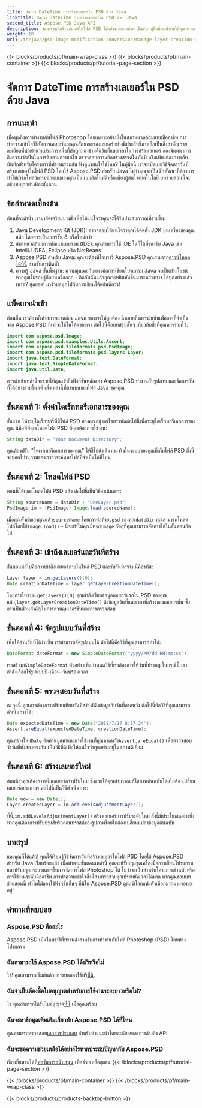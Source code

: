 ```yaml
---
title: จัดการ DateTime การสร้างเลเยอร์ใน PSD ด้วย Java
linktitle: จัดการ DateTime การสร้างเลเยอร์ใน PSD ด้วย Java
second_title: Aspose.PSD Java API
description: จัดการวันที่สร้างเลเยอร์ในไฟล์ PSD ได้อย่างง่ายดายด้วย Java คู่มือนี้จะอธิบายให้คุณทราบเกี่ยวกับการใช้ Aspose.PSD เพื่อการจัดการรูปภาพและการจัดการเลเยอร์ที่ราบรื่น
weight: 18
url: /th/java/psd-image-modification-conversion/manage-layer-creation-datetime-psd/
---
```


{{< blocks/products/pf/main-wrap-class >}}
{{< blocks/products/pf/main-container >}}
{{< blocks/products/pf/tutorial-page-section >}}

# จัดการ DateTime การสร้างเลเยอร์ใน PSD ด้วย Java

## การแนะนำ
เมื่อพูดถึงการทำงานกับไฟล์ Photoshop โดยเฉพาะอย่างยิ่งในสภาพแวดล้อมแบบมืออาชีพ การทำความเข้าใจวิธีจัดการเลเยอร์และคุณลักษณะของเลเยอร์อย่างมีประสิทธิภาพถือเป็นสิ่งสำคัญ รายละเอียดที่น่าเย้ายวนประการหนึ่งที่มักถูกมองข้ามคือวันที่และเวลาในการสร้างเลเยอร์ ลองจินตนาการถึงความจำเป็นในการติดตามการแก้ไข ตรวจสอบความคิดสร้างสรรค์ในทันที หรือเพียงต้องการเก็บบันทึกสำหรับโครงการที่ทำงานร่วมกัน ฟังดูน่าสนใจใช่ไหม? ในคู่มือนี้ เราจะเปิดเผยวิธีจัดการวันที่สร้างเลเยอร์ในไฟล์ PSD โดยใช้ Aspose.PSD สำหรับ Java ไม่ว่าคุณจะเป็นนักพัฒนาที่ต้องการทำให้เวิร์กโฟลว์การออกแบบของคุณเป็นแบบอัตโนมัติหรือเพียงผู้สนใจเทคโนโลยี บทช่วยสอนนี้จะอธิบายทุกอย่างทีละขั้นตอน
## ข้อกำหนดเบื้องต้น
ก่อนที่จะดำน้ำ เรามาจัดเตรียมบางสิ่งเพื่อให้แน่ใจว่าคุณจะได้รับประสบการณ์ที่ราบรื่น:
1. Java Development Kit (JDK): ตรวจสอบให้แน่ใจว่าคุณได้ติดตั้ง JDK บนเครื่องของคุณแล้ว โดยควรเป็นเวอร์ชัน 8 หรือใหม่กว่า
2. สภาพแวดล้อมการพัฒนาแบบรวม (IDE): คุณสามารถใช้ IDE ใดก็ได้ที่รองรับ Java เช่น IntelliJ IDEA, Eclipse หรือ NetBeans
3.  Aspose.PSD สำหรับ Java: คุณจะต้องมีไลบรารี Aspose.PSD คุณสามารถ[ดาวน์โหลดได้ที่นี่](https://releases.aspose.com/psd/java/) สำหรับการติดตั้ง
4. ความรู้ Java ขั้นพื้นฐาน: ความคุ้นเคยกับแนวคิดการเขียนโปรแกรม Java จะเป็นประโยชน์ หากคุณไม่รอบรู้ก็อย่าเหงื่อออก - ติดกับฉันแล้วคุณจะหยิบมันขึ้นมาระหว่างทาง
ได้ทุกอย่างแล้วเหรอ? สุดยอด! มาร่วมสนุกไปกับการเขียนโค้ดกันดีกว่า!
## แพ็คเกจนำเข้า
ก่อนอื่น เราต้องตั้งค่าสภาพแวดล้อม Java ของเราให้ถูกต้อง นี่หมายถึงการนำเข้าแพ็คเกจที่จำเป็นจาก Aspose.PSD ที่เราจะใช้ในโค้ดของเรา ต่อไปนี้คือบทสรุปสั้นๆ เกี่ยวกับสิ่งที่คุณควรรวมไว้:
```java
import com.aspose.psd.Image;
import com.aspose.psd.examples.Utils.Assert;
import com.aspose.psd.fileformats.psd.PsdImage;
import com.aspose.psd.fileformats.psd.layers.Layer;
import java.text.DateFormat;
import java.text.SimpleDateFormat;
import java.util.Date;
```
การนำเข้าเหล่านี้จะช่วยให้คุณเข้าถึงฟังก์ชันหลักของ Aspose.PSD ทำงานกับรูปภาพ และจัดการวันที่ได้อย่างราบรื่น เพิ่มสิ่งเหล่านี้ที่ด้านบนของไฟล์ Java ของคุณ
## ขั้นตอนที่ 1: ตั้งค่าไดเร็กทอรีเอกสารของคุณ
ขั้นแรก ให้ระบุไดเร็กทอรีที่มีไฟล์ PSD ของคุณอยู่ แก้ไขบรรทัดต่อไปนี้เพื่อระบุไดเร็กทอรีเอกสารของคุณ นี่คือที่ที่คุณโหลดไฟล์ PSD ที่คุณต้องการใช้งาน:
```java
String dataDir = "Your Document Directory";
```

คุณต้องปรับ "ไดเรกทอรีเอกสารของคุณ" ให้ชี้ไปยังเส้นทางจริงในระบบของคุณที่เก็บไฟล์ PSD สิ่งนี้จะบอกโปรแกรมของเราว่าจะค้นหาไฟล์ที่จำเป็นได้ที่ไหน
## ขั้นตอนที่ 2: โหลดไฟล์ PSD
ตอนนี้ได้เวลาโหลดไฟล์ PSD แล้ว ต่อไปนี้เป็นวิธีดำเนินการ:
```java
String sourceName = dataDir + "OneLayer.psd";
PsdImage im = (PsdImage) Image.load(sourceName);
```

 เมื่อคุณตั้งค่าของคุณแล้ว`sourceName` โดยการต่อท้าย`.psd` ของคุณ`dataDir` คุณสามารถโหลดไฟล์โดยใช้`Image.load()` - นี่จะทำให้คุณมี`PsdImage` วัตถุที่คุณสามารถจัดการได้ในขั้นตอนถัดไป
## ขั้นตอนที่ 3: เข้าถึงเลเยอร์และวันที่สร้าง
ขั้นตอนต่อไปคือการเข้าถึงเลเยอร์ภายในไฟล์ PSD และรับวันที่สร้าง นี่คือรหัส:
```java
Layer layer = im.getLayers()[0];
Date creationDateTime = layer.getLayerCreationDateTime();
```

 โดยการโทร`im.getLayers()[0]` คุณกำลังเรียกข้อมูลเลเยอร์แรกใน PSD ของคุณ แล้ว,`layer.getLayerCreationDateTime()` ดึงข้อมูลวันที่และเวลาที่สร้างของเลเยอร์นั้น ซึ่งอาจเป็นส่วนสำคัญในการควบคุมเวอร์ชันและการตรวจสอบ
## ขั้นตอนที่ 4: จัดรูปแบบวันที่สร้าง
เพื่อให้อ่านวันที่ได้ง่ายขึ้น เราสามารถจัดรูปแบบได้ ต่อไปนี้คือวิธีที่คุณสามารถทำได้:
```java
DateFormat dateFormat = new SimpleDateFormat("yyyy/MM/dd HH:mm:ss");
```

 เราสร้างก`SimpleDateFormat` ตัวอย่างเพื่อกำหนดวิธีที่เราต้องการให้วันที่ปรากฏ ในกรณีนี้ เรากำลังเลือกใช้รูปแบบปี-เดือน-วันพร้อมเวลา
## ขั้นตอนที่ 5: ตรวจสอบวันที่สร้าง
ณ จุดนี้ คุณอาจต้องการเปรียบเทียบวันที่สร้างที่ดึงข้อมูลกับวันที่คาดหวัง ต่อไปนี้คือวิธีที่คุณสามารถดำเนินการได้:
```java
Date expectedDateTime = new Date("2018/7/17 8:57:24");
Assert.areEqual(expectedDateTime, creationDateTime);
```

 คุณสร้างใหม่`Date` คัดค้านมูลค่าและการใช้งานที่คุณคาดหวัง`Assert.areEqual()` เพื่อตรวจสอบว่าวันที่ทั้งสองตรงกัน เป็นวิธีที่ดีเพื่อให้แน่ใจว่าทุกอย่างอยู่ในสภาพดีเยี่ยม
## ขั้นตอนที่ 6: สร้างเลเยอร์ใหม่
สมมติว่าคุณต้องการเพิ่มเลเยอร์การปรับใหม่ ซึ่งช่วยให้คุณสามารถแก้ไขภาพต้นฉบับโดยไม่ต้องเปลี่ยนเลเยอร์อย่างถาวร ต่อไปนี้เป็นวิธีดำเนินการ:
```java
Date now = new Date();
Layer createdLayer = im.addLevelsAdjustmentLayer();
```

 ที่นี่,`im.addLevelsAdjustmentLayer()` สร้างเลเยอร์การปรับระดับใหม่ สิ่งนี้มีประโยชน์อย่างยิ่งหากคุณต้องการปรับปรุงสีหรือคอนทราสต์ของรูปภาพโดยไม่ต้องเปลี่ยนแปลงข้อมูลต้นฉบับ
## บทสรุป
และคุณก็ได้แล้ว! คุณได้เรียนรู้วิธีจัดการวันที่สร้างเลเยอร์ในไฟล์ PSD โดยใช้ Aspose.PSD สำหรับ Java เรียบร้อยแล้ว เมื่อทำตามขั้นตอนเหล่านี้ คุณจะปรับปรุงชุดเครื่องมือการเขียนโปรแกรมและปรับปรุงกระบวนการในการจัดการไฟล์ Photoshop ได้ ไม่ว่าจะเป็นสำหรับโครงการส่วนตัวหรือการใช้งานระดับมืออาชีพ การทำความเข้าใจสิ่งนี้สามารถช่วยคุณประหยัดเวลาได้มาก
หากคุณชอบบทช่วยสอนนี้ ทำไมไม่ลองใช้ฟังก์ชันอื่นๆ ที่มีใน Aspose.PSD ดูล่ะ มีโลกแห่งตัวเลือกมากมายรอคุณอยู่!
## คำถามที่พบบ่อย
### Aspose.PSD คืออะไร  
Aspose.PSD เป็นไลบรารีที่ทรงพลังสำหรับการทำงานกับไฟล์ Photoshop (PSD) โดยทางโปรแกรม
### ฉันสามารถใช้ Aspose.PSD ได้ฟรีหรือไม่  
 ใช่! คุณสามารถเริ่มต้นด้วยการทดลองใช้ฟรี[ที่นี่](https://releases.aspose.com/).
### ฉันจำเป็นต้องซื้อใบอนุญาตสำหรับการใช้งานระยะยาวหรือไม่?  
 ใช่ คุณสามารถได้รับใบอนุญาต[ที่นี่](https://purchase.aspose.com/buy) เมื่อคุณพร้อม
### ฉันจะหาข้อมูลเพิ่มเติมเกี่ยวกับ Aspose.PSD ได้ที่ไหน  
 คุณสามารถตรวจสอบ[เอกสารประกอบ](https://reference.aspose.com/psd/java/) สำหรับคำแนะนำโดยละเอียดและการอ้างอิง API
### ฉันจะขอความช่วยเหลือได้อย่างไรหากประสบปัญหากับ Aspose.PSD  
 เชิญเยี่ยมชมได้ที่[ฟอรั่มการสนับสนุน](https://forum.aspose.com/c/psd/34) เพื่อช่วยเหลือชุมชน
{{< /blocks/products/pf/tutorial-page-section >}}

{{< /blocks/products/pf/main-container >}}
{{< /blocks/products/pf/main-wrap-class >}}

{{< blocks/products/products-backtop-button >}}

